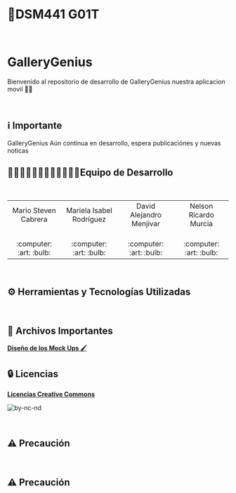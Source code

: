 # 📱DSM441 G01T

<br>

# GalleryGenius
Bienvenido al repositorio de desarrollo de GalleryGenius nuestra aplicacion movil 👋🏻

<br>

## ℹ️ Importante
GalleryGenius Aún continua en desarrollo, espera  publicaciónes y nuevas noticas
   <br>
   
<h2>👨🏻‍💻👨🏻‍💻👨🏻‍💻👩🏻‍💻Equipo de Desarrollo </h2>
<div style={padding: 10px}>
  <table style={margin: 0 auto}>
  <tr align="center">
    <td>Mario Steven Cabrera</td>
    <td>Mariela Isabel Rodríguez</td>
    <td>David Alejandro Menjivar</td>
    <td>Nelson Ricardo Murcia</td>
  </tr>
    <tr align="center">
    <td><br> :computer: :art: :bulb:</td>
    <td><br> :computer: :art: :bulb:</td>
    <td><br> :computer: :art: :bulb:</td>
    <td><br> :computer: :art: :bulb:</td>
  </tr>
</table>
</div>
<br>

## ⚙️ Herramientas y Tecnologías Utilizadas
<br>








## 📝 Archivos Importantes
[**Diseño de los Mock Ups 🖌**](https://www.figma.com/design/Dxqv9KMfVSPMEjloIrW9x0/DSM-PROYECTO-CATEDRA-DISE%C3%91OS?node-id=0-1&t=zYOxJ1Uvja7JQGzF-1)
<br>
## 🔒 Licencias
[**Licencias Creative Commons**](https://creativecommons.org/licenses/by-nc-nd/4.0)

![by-nc-nd](https://github.com/Cabrera437/Proyecto-de-catedra-DSM)



<br>

## ⚠️ Precaución
<br>



## ⚠️ Precaución



